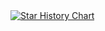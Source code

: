 <a href="https://star-history.com/#rapperide/rapperide.github.io&Date">
  <picture>
    <source media="(prefers-color-scheme: dark)" srcset="https://api.star-history.com/svg?repos=rapperide/rapperide.github.io&type=Date&theme=dark" />
    <source media="(prefers-color-scheme: light)" srcset="https://api.star-history.com/svg?repos=rapperide/rapperide.github.io&type=Date" />
    <img alt="Star History Chart" src="https://api.star-history.com/svg?repos=rapperide/rapperide.github.io&type=Date" />
  </picture>
</a>